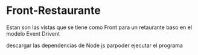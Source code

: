 # Front-Restaurante
Estan son las vistas que se tiene como Front para un retaurante baso en el modelo Event Drivent 

descargar las dependencias de Node js parpoder ejecutar el programa
